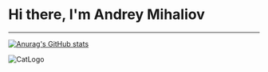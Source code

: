 # Hi there, I'm Andrey Mihaliov
_________________

[![Anurag's GitHub stats](https://github-readme-stats.vercel.app/api?username=Terest1an)](https://github.com/anuraghazra/github-readme-stats)

![CatLogo](https://memepedia.ru/wp-content/uploads/2017/08/%D0%BC%D0%B5%D0%BC-%D1%81%D0%B8%D1%8F%D0%BD%D0%B8%D0%B5-1.jpg)

<!--
**Terest1an/Terest1an** is a ✨ _special_ ✨ repository because its `README.md` (this file) appears on your GitHub profile.

Here are some ideas to get you started:

- 🔭 I’m currently working on ...
- 🌱 I’m currently learning ...
- 👯 I’m looking to collaborate on ...
- 🤔 I’m looking for help with ...
- 💬 Ask me about ...
- 📫 How to reach me: ...
- 😄 Pronouns: ...
- ⚡ Fun fact: ...
-->
